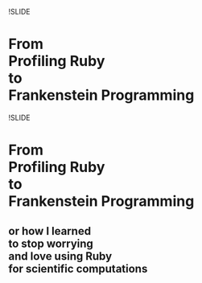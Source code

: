 !SLIDE

# From<br />Profiling Ruby<br />to<br />Frankenstein Programming



!SLIDE

# From<br />Profiling Ruby<br />to<br />Frankenstein Programming

## or how I learned<br />to stop worrying<br />and love using Ruby<br />for scientific computations

